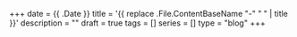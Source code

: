 +++
date = {{ .Date }}
title = '{{ replace .File.ContentBaseName "-" " " | title }}'
description = ""
draft = true
tags = []
series = []
type = "blog"
+++

